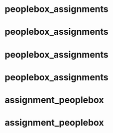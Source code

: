 # peoplebox_assignments
# peoplebox_assignments
# peoplebox_assignments
# peoplebox_assignments
# assignment_peoplebox
# assignment_peoplebox
